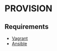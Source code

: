 # PROVISION

## Requirements

- [Vagrant](https://www.vagrantup.com/docs/installation/)
- [Ansible](http://docs.ansible.com/ansible/intro_installation.html#latest-releases-via-pip)
